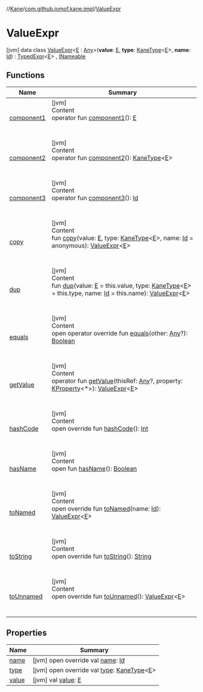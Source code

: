 //[Kane](../../index.md)/[com.github.jomof.kane.impl](../index.md)/[ValueExpr](index.md)



# ValueExpr  
 [jvm] data class [ValueExpr](index.md)<[E](index.md) : [Any](https://kotlinlang.org/api/latest/jvm/stdlib/kotlin/-any/index.html)>(**value**: [E](index.md), **type**: [KaneType](../../com.github.jomof.kane.impl.types/-kane-type/index.md)<[E](index.md)>, **name**: [Id](../index.md#%5Bcom.github.jomof.kane.impl%2FId%2F%2F%2FPointingToDeclaration%2F%5D%2FClasslikes%2F-1221086991)) : [TypedExpr](../../com.github.jomof.kane/-typed-expr/index.md)<[E](index.md)> , [INameable](../../com.github.jomof.kane/-i-nameable/index.md)   


## Functions  
  
|  Name|  Summary| 
|---|---|
| <a name="com.github.jomof.kane.impl/ValueExpr/component1/#/PointingToDeclaration/"></a>[component1](component1.md)| <a name="com.github.jomof.kane.impl/ValueExpr/component1/#/PointingToDeclaration/"></a>[jvm]  <br>Content  <br>operator fun [component1](component1.md)(): [E](index.md)  <br><br><br>
| <a name="com.github.jomof.kane.impl/ValueExpr/component2/#/PointingToDeclaration/"></a>[component2](component2.md)| <a name="com.github.jomof.kane.impl/ValueExpr/component2/#/PointingToDeclaration/"></a>[jvm]  <br>Content  <br>operator fun [component2](component2.md)(): [KaneType](../../com.github.jomof.kane.impl.types/-kane-type/index.md)<[E](index.md)>  <br><br><br>
| <a name="com.github.jomof.kane.impl/ValueExpr/component3/#/PointingToDeclaration/"></a>[component3](component3.md)| <a name="com.github.jomof.kane.impl/ValueExpr/component3/#/PointingToDeclaration/"></a>[jvm]  <br>Content  <br>operator fun [component3](component3.md)(): [Id](../index.md#%5Bcom.github.jomof.kane.impl%2FId%2F%2F%2FPointingToDeclaration%2F%5D%2FClasslikes%2F-1221086991)  <br><br><br>
| <a name="com.github.jomof.kane.impl/ValueExpr/copy/#TypeParam(bounds=[kotlin.Any])#com.github.jomof.kane.impl.types.KaneType[TypeParam(bounds=[kotlin.Any])]#kotlin.Any/PointingToDeclaration/"></a>[copy](copy.md)| <a name="com.github.jomof.kane.impl/ValueExpr/copy/#TypeParam(bounds=[kotlin.Any])#com.github.jomof.kane.impl.types.KaneType[TypeParam(bounds=[kotlin.Any])]#kotlin.Any/PointingToDeclaration/"></a>[jvm]  <br>Content  <br>fun [copy](copy.md)(value: [E](index.md), type: [KaneType](../../com.github.jomof.kane.impl.types/-kane-type/index.md)<[E](index.md)>, name: [Id](../index.md#%5Bcom.github.jomof.kane.impl%2FId%2F%2F%2FPointingToDeclaration%2F%5D%2FClasslikes%2F-1221086991) = anonymous): [ValueExpr](index.md)<[E](index.md)>  <br><br><br>
| <a name="com.github.jomof.kane.impl/ValueExpr/dup/#TypeParam(bounds=[kotlin.Any])#com.github.jomof.kane.impl.types.KaneType[TypeParam(bounds=[kotlin.Any])]#kotlin.Any/PointingToDeclaration/"></a>[dup](dup.md)| <a name="com.github.jomof.kane.impl/ValueExpr/dup/#TypeParam(bounds=[kotlin.Any])#com.github.jomof.kane.impl.types.KaneType[TypeParam(bounds=[kotlin.Any])]#kotlin.Any/PointingToDeclaration/"></a>[jvm]  <br>Content  <br>fun [dup](dup.md)(value: [E](index.md) = this.value, type: [KaneType](../../com.github.jomof.kane.impl.types/-kane-type/index.md)<[E](index.md)> = this.type, name: [Id](../index.md#%5Bcom.github.jomof.kane.impl%2FId%2F%2F%2FPointingToDeclaration%2F%5D%2FClasslikes%2F-1221086991) = this.name): [ValueExpr](index.md)<[E](index.md)>  <br><br><br>
| <a name="kotlin/Any/equals/#kotlin.Any?/PointingToDeclaration/"></a>[equals](../../com.github.jomof.kane.impl.visitor/-difference-visitor/index.md#%5Bkotlin%2FAny%2Fequals%2F%23kotlin.Any%3F%2FPointingToDeclaration%2F%5D%2FFunctions%2F-1221086991)| <a name="kotlin/Any/equals/#kotlin.Any?/PointingToDeclaration/"></a>[jvm]  <br>Content  <br>open operator override fun [equals](../../com.github.jomof.kane.impl.visitor/-difference-visitor/index.md#%5Bkotlin%2FAny%2Fequals%2F%23kotlin.Any%3F%2FPointingToDeclaration%2F%5D%2FFunctions%2F-1221086991)(other: [Any](https://kotlinlang.org/api/latest/jvm/stdlib/kotlin/-any/index.html)?): [Boolean](https://kotlinlang.org/api/latest/jvm/stdlib/kotlin/-boolean/index.html)  <br><br><br>
| <a name="com.github.jomof.kane.impl/ValueExpr/getValue/#kotlin.Any?#kotlin.reflect.KProperty[*]/PointingToDeclaration/"></a>[getValue](get-value.md)| <a name="com.github.jomof.kane.impl/ValueExpr/getValue/#kotlin.Any?#kotlin.reflect.KProperty[*]/PointingToDeclaration/"></a>[jvm]  <br>Content  <br>operator fun [getValue](get-value.md)(thisRef: [Any](https://kotlinlang.org/api/latest/jvm/stdlib/kotlin/-any/index.html)?, property: [KProperty](https://kotlinlang.org/api/latest/jvm/stdlib/kotlin.reflect/-k-property/index.html)<*>): [ValueExpr](index.md)<[E](index.md)>  <br><br><br>
| <a name="kotlin/Any/hashCode/#/PointingToDeclaration/"></a>[hashCode](../../com.github.jomof.kane.impl.visitor/-difference-visitor/index.md#%5Bkotlin%2FAny%2FhashCode%2F%23%2FPointingToDeclaration%2F%5D%2FFunctions%2F-1221086991)| <a name="kotlin/Any/hashCode/#/PointingToDeclaration/"></a>[jvm]  <br>Content  <br>open override fun [hashCode](../../com.github.jomof.kane.impl.visitor/-difference-visitor/index.md#%5Bkotlin%2FAny%2FhashCode%2F%23%2FPointingToDeclaration%2F%5D%2FFunctions%2F-1221086991)(): [Int](https://kotlinlang.org/api/latest/jvm/stdlib/kotlin/-int/index.html)  <br><br><br>
| <a name="com.github.jomof.kane/INameable/hasName/#/PointingToDeclaration/"></a>[hasName](../../com.github.jomof.kane/-i-nameable/has-name.md)| <a name="com.github.jomof.kane/INameable/hasName/#/PointingToDeclaration/"></a>[jvm]  <br>Content  <br>open fun [hasName](../../com.github.jomof.kane/-i-nameable/has-name.md)(): [Boolean](https://kotlinlang.org/api/latest/jvm/stdlib/kotlin/-boolean/index.html)  <br><br><br>
| <a name="com.github.jomof.kane.impl/ValueExpr/toNamed/#kotlin.Any/PointingToDeclaration/"></a>[toNamed](to-named.md)| <a name="com.github.jomof.kane.impl/ValueExpr/toNamed/#kotlin.Any/PointingToDeclaration/"></a>[jvm]  <br>Content  <br>open override fun [toNamed](to-named.md)(name: [Id](../index.md#%5Bcom.github.jomof.kane.impl%2FId%2F%2F%2FPointingToDeclaration%2F%5D%2FClasslikes%2F-1221086991)): [ValueExpr](index.md)<[E](index.md)>  <br><br><br>
| <a name="com.github.jomof.kane.impl/ValueExpr/toString/#/PointingToDeclaration/"></a>[toString](to-string.md)| <a name="com.github.jomof.kane.impl/ValueExpr/toString/#/PointingToDeclaration/"></a>[jvm]  <br>Content  <br>open override fun [toString](to-string.md)(): [String](https://kotlinlang.org/api/latest/jvm/stdlib/kotlin/-string/index.html)  <br><br><br>
| <a name="com.github.jomof.kane.impl/ValueExpr/toUnnamed/#/PointingToDeclaration/"></a>[toUnnamed](to-unnamed.md)| <a name="com.github.jomof.kane.impl/ValueExpr/toUnnamed/#/PointingToDeclaration/"></a>[jvm]  <br>Content  <br>open override fun [toUnnamed](to-unnamed.md)(): [ValueExpr](index.md)<[E](index.md)>  <br><br><br>


## Properties  
  
|  Name|  Summary| 
|---|---|
| <a name="com.github.jomof.kane.impl/ValueExpr/name/#/PointingToDeclaration/"></a>[name](name.md)| <a name="com.github.jomof.kane.impl/ValueExpr/name/#/PointingToDeclaration/"></a> [jvm] open override val [name](name.md): [Id](../index.md#%5Bcom.github.jomof.kane.impl%2FId%2F%2F%2FPointingToDeclaration%2F%5D%2FClasslikes%2F-1221086991)   <br>
| <a name="com.github.jomof.kane.impl/ValueExpr/type/#/PointingToDeclaration/"></a>[type](type.md)| <a name="com.github.jomof.kane.impl/ValueExpr/type/#/PointingToDeclaration/"></a> [jvm] open override val [type](type.md): [KaneType](../../com.github.jomof.kane.impl.types/-kane-type/index.md)<[E](index.md)>   <br>
| <a name="com.github.jomof.kane.impl/ValueExpr/value/#/PointingToDeclaration/"></a>[value](value.md)| <a name="com.github.jomof.kane.impl/ValueExpr/value/#/PointingToDeclaration/"></a> [jvm] val [value](value.md): [E](index.md)   <br>

